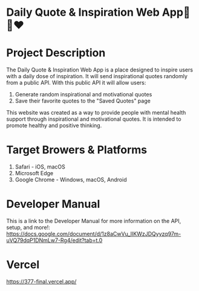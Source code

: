 # Daily Quote & Inspiration Web App🌄🌻❤️

# Project Description
The Daily Quote & Inspiration Web App is a place designed to inspire users with a daily dose of inspiration.
It will send inspirational quotes randomly from a public API. With this public API it will allow users:
1. Generate random inspirational and motivational quotes
2. Save their favorite quotes to the "Saved Quotes" page

This website was created as a way to provide people with mental health support through inspirational and motivational quotes.
It is intended to promote healthy and positive thinking.

# Target Browers & Platforms
1. Safari - iOS, macOS
2. Microsoft Edge
3. Google Chrome - Windows, macOS, Android

# Developer Manual
This is a link to the Developer Manual for more information on the API, setup, and more!: https://docs.google.com/document/d/1z8aCwVu_IIKWzJDQyyzq97m-uVQ79dqP1DNmLw7-Rg4/edit?tab=t.0

# Vercel
https://377-final.vercel.app/
